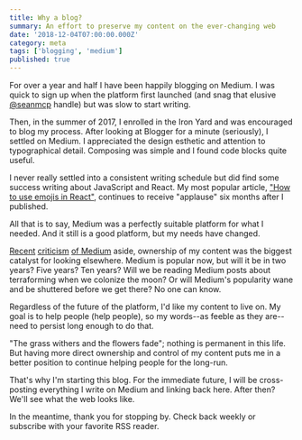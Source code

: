 ```yaml
---
title: Why a blog?
summary: An effort to preserve my content on the ever-changing web
date: '2018-12-04T07:00:00.000Z'
category: meta
tags: ['blogging', 'medium']
published: true
---
```


For over a year and half I have been happily blogging on Medium. I was quick to sign up when the platform first launched (and snag that elusive [@seanmcp](https://medium.com/@seanmcp) handle) but was slow to start writing.

Then, in the summer of 2017, I enrolled in the Iron Yard and was encouraged to blog my process. After looking at Blogger for a minute (seriously), I settled on Medium. I appreciated the design esthetic and attention to typographical detail. Composing was simple and I found code blocks quite useful.

I never really settled into a consistent writing schedule but did find some success writing about JavaScript and React. My most popular article, ["How to use emojis in React"](https://medium.com/@seanmcp/%EF%B8%8F-how-to-use-emojis-in-react-d23bbf608bf7), continues to receive "applause" six months after I published.

All that is to say, Medium was a perfectly suitable platform for what I needed. And it still is a good platform, but my needs have changed.

[Recent](https://medium.com/@nikitonsky/medium-is-a-poor-choice-for-blogging-bb0048d19133) [criticism](https://twitter.com/dan_abramov/status/1068903909119483904) [of Medium](https://twitter.com/snookca/status/1068866664257732608) aside, ownership of my content was the biggest catalyst for looking elsewhere. Medium is popular now, but will it be in two years? Five years? Ten years? Will we be reading Medium posts about terraforming when we colonize the moon? Or will Medium's popularity wane and be shuttered before we get there? No one can know.

Regardless of the future of the platform, I'd like my content to live on. My goal is to help people (help people), so my words--as feeble as they are--need to persist long enough to do that.

"The grass withers and the flowers fade"; nothing is permanent in this life. But having more direct ownership and control of my content puts me in a better position to continue helping people for the long-run.

That's why I'm starting this blog. For the immediate future, I will be cross-posting everything I write on Medium and linking back here. After then? We'll see what the web looks like.

In the meantime, thank you for stopping by. Check back weekly or subscribe with your favorite RSS reader.
